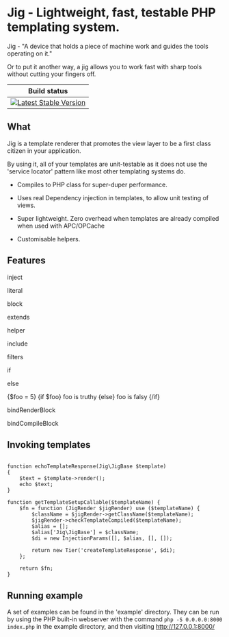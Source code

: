 # Jig - Lightweight, fast, testable PHP templating system.

Jig - "A device that holds a piece of machine work and guides the tools operating on it."

Or to put it another way, a jig allows you to work fast with sharp tools without cutting your fingers off.


<table>
    <thead>
        <tr>
            <th>Build status</th>
        </tr>
    </thead>
    <tbody>
        <tr>
            <td>
                <a href="https://travis-ci.org/Danack/Jig ">
                    <img src="https://travis-ci.org/Danack/Jig.png" alt="Latest Stable Version" style="max-width:100%;">
                </a>
            </td>
        </tr>
    </tbody>
</table>


## What

Jig is a template renderer that promotes the view layer to be a first class citizen in your application.

By using it, all of your templates are unit-testable as it does not use the 'service locator' pattern like most other templating systems do.


* Compiles to PHP class for super-duper performance.

* Uses real Dependency injection in templates, to allow unit testing of views.  

* Super lightweight. Zero overhead when templates are already compiled when used with APC/OPCache

* Customisable helpers.


## Features


inject

literal

block

extends

helper

include

filters


if

else

{$foo = 5}
{if $foo}
    foo is truthy
{else}
    foo is falsy
{/if}


bindRenderBlock

bindCompileBlock


## Invoking templates

```

function echoTemplateResponse(Jig\JigBase $template)
{
    $text = $template->render();
    echo $text;
}

function getTemplateSetupCallable($templateName) {
    $fn = function (JigRender $jigRender) use ($templateName) {
        $className = $jigRender->getClassName($templateName);
        $jigRender->checkTemplateCompiled($templateName);
        $alias = [];
        $alias['Jig\JigBase'] = $className;
        $di = new InjectionParams([], $alias, [], []);

        return new Tier('createTemplateResponse', $di);
    };

    return $fn;
}
```


## Running example

A set of examples can be found in the 'example' directory. They can be run by using the PHP built-in webserver with the command `php -S 0.0.0.0:8000 index.php` in the example directory, and then visiting http://127.0.0.1:8000/


